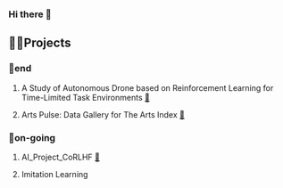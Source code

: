 ### Hi there 👋



<h2>🏄‍♀️Projects</h2>
<h3>🥳end</h3>

1. A Study of Autonomous Drone based on Reinforcement Learning for Time-Limited Task Environments
[🔗](https://github.com/eunjuyummy/autonomous-drone-flight-project)

2. Arts Pulse: Data Gallery for The Arts Index
[🔗](https://github.com/eunjuyummy/Arts_Pulse)

<h3>🏃on-going</h3>

1. AI_Project_CoRLHF
[🔗](https://github.com/eunjuyummy/AI_Project_CoRLHF)

2. Imitation Learning

<!--
**eunjuyummy/eunjuyummy** is a ✨ _special_ ✨ repository because its `README.md` (this file) appears on your GitHub profile.

Here are some ideas to get you started:

- 🔭 I’m currently working on ...
- 🌱 I’m currently learning ...
- 👯 I’m looking to collaborate on ...
- 🤔 I’m looking for help with ...
- 💬 Ask me about ...
- 📫 How to reach me: ...
- 😄 Pronouns: ...
- ⚡ Fun fact: ...
-->
